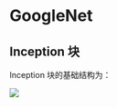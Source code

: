 # GoogleNet

## Inception 块

Inception 块的基础结构为：

![](https://tangshusen.me/Dive-into-DL-PyTorch/img/chapter05/5.9_inception.svg)
